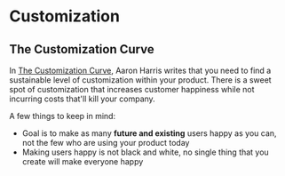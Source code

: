 # Customization

## The Customization Curve
In [The Customization Curve](https://www.ycombinator.com/library/3T-how-much-to-customize-for-a-customer), Aaron Harris writes that you need to find a sustainable level of customization within your product. There is a sweet spot of customization that increases customer happiness while not incurring costs that'll kill your company. 

A few things to keep in mind:
- Goal is to make as many **future and existing** users happy as you can, not the few who are using your product today
- Making users happy is not black and white, no single thing that you create will make everyone happy